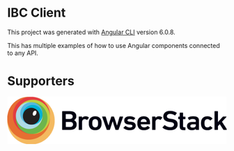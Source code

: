 # IBC Client

This project was generated with [Angular CLI](https://github.com/angular/angular-cli) version 6.0.8.

This has multiple examples of how to use Angular components connected to any API.


# Supporters

[![Browserstack](Browserstack-logo@2x.png)](https://www.browserstack.com)
